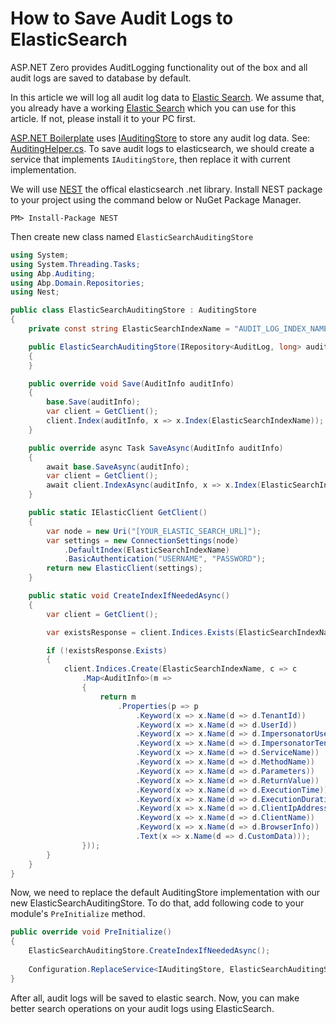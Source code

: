 # How to Save Audit Logs to ElasticSearch

ASP.NET Zero provides AuditLogging functionality out of the box and all audit logs are saved to database by default. 

In this article we will log all audit log data to [Elastic Search](https://www.elastic.co/). We assume that, you already have a working  [Elastic Search](https://www.elastic.co/) which you can use for this article. If not, please install it to your PC first.

[ASP.NET Boilerplate](https://aspnetboilerplate.com/) uses [IAuditingStore](https://github.com/aspnetboilerplate/aspnetboilerplate/blob/dev/src/Abp/Auditing/IAuditingStore.cs) to store any audit log data. See: [AuditingHelper.cs](https://github.com/aspnetboilerplate/aspnetboilerplate/blob/dev/src/Abp/Auditing/AuditingHelper.cs#L130-L146). To save audit logs to elasticsearch, we should create a service that implements `IAuditingStore`, then replace it with current implementation.

We will use [NEST](https://github.com/elastic/elasticsearch-net#nest) the offical elasticsearch .net library. Install NEST package to your project using the command below or NuGet Package Manager.

```shell
PM> Install-Package NEST
```

Then create new class named `ElasticSearchAuditingStore`

```csharp 
using System;
using System.Threading.Tasks;
using Abp.Auditing;
using Abp.Domain.Repositories;
using Nest;

public class ElasticSearchAuditingStore : AuditingStore
{
    private const string ElasticSearchIndexName = "AUDIT_LOG_INDEX_NAME";

    public ElasticSearchAuditingStore(IRepository<AuditLog, long> auditLogRepository) : base(auditLogRepository)
    {
    }

    public override void Save(AuditInfo auditInfo)
    {
        base.Save(auditInfo);
        var client = GetClient();
        client.Index(auditInfo, x => x.Index(ElasticSearchIndexName));
    }

    public override async Task SaveAsync(AuditInfo auditInfo)
    {
        await base.SaveAsync(auditInfo);
        var client = GetClient();
        await client.IndexAsync(auditInfo, x => x.Index(ElasticSearchIndexName));
    }

    public static IElasticClient GetClient()
    {
        var node = new Uri("[YOUR_ELASTIC_SEARCH_URL]");
        var settings = new ConnectionSettings(node)
            .DefaultIndex(ElasticSearchIndexName)
            .BasicAuthentication("USERNAME", "PASSWORD");
        return new ElasticClient(settings);
    }

    public static void CreateIndexIfNeededAsync()
    {
        var client = GetClient();

        var existsResponse = client.Indices.Exists(ElasticSearchIndexName);

        if (!existsResponse.Exists)
        {
            client.Indices.Create(ElasticSearchIndexName, c => c
                .Map<AuditInfo>(m =>
                {
                    return m
                        .Properties(p => p
                            .Keyword(x => x.Name(d => d.TenantId))
                            .Keyword(x => x.Name(d => d.UserId))
                            .Keyword(x => x.Name(d => d.ImpersonatorUserId))
                            .Keyword(x => x.Name(d => d.ImpersonatorTenantId))
                            .Keyword(x => x.Name(d => d.ServiceName))
                            .Keyword(x => x.Name(d => d.MethodName))
                            .Keyword(x => x.Name(d => d.Parameters))
                            .Keyword(x => x.Name(d => d.ReturnValue))
                            .Keyword(x => x.Name(d => d.ExecutionTime))
                            .Keyword(x => x.Name(d => d.ExecutionDuration))
                            .Keyword(x => x.Name(d => d.ClientIpAddress))
                            .Keyword(x => x.Name(d => d.ClientName))
                            .Keyword(x => x.Name(d => d.BrowserInfo))
                            .Text(x => x.Name(d => d.CustomData)));
                }));
        }
    }
}
```

Now, we need to replace the default AuditingStore implementation with our new ElasticSearchAuditingStore. To do that, add following code to your module's `PreInitialize` method.

```csharp
public override void PreInitialize()
{
    ElasticSearchAuditingStore.CreateIndexIfNeededAsync();
    
    Configuration.ReplaceService<IAuditingStore, ElasticSearchAuditingStore>(DependencyLifeStyle.Transient);
}
```

After all, audit logs will be saved to elastic search. Now, you can make better search operations on your audit logs using ElasticSearch.

